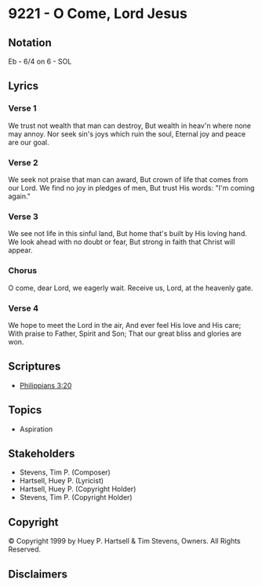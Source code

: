 # 9221 - O Come, Lord Jesus

## Notation

Eb - 6/4 on 6 - SOL

## Lyrics

### Verse 1

We trust not wealth that man can destroy, But wealth in heav'n where none may annoy. Nor seek sin's joys which ruin the soul, Eternal joy and peace are our goal.

### Verse 2

We seek not praise that man can award, But crown of life that comes from our Lord. We find no joy in pledges of men, But trust His words: "I'm coming again."

### Verse 3

We see not life in this sinful land, But home that's built by His loving hand. We look ahead with no doubt or fear, But strong in faith that Christ will appear.

### Chorus

O come, dear Lord, we eagerly wait. Receive us, Lord, at the heavenly gate.

### Verse 4

We hope to meet the Lord in the air, And ever feel His love and His care; With praise to Father, Spirit and Son; That our great bliss and glories are won.


## Scriptures

- [Philippians 3:20](https://www.biblegateway.com/passage/?search=Philippians%203%3A20)

## Topics

- Aspiration

## Stakeholders

- Stevens, Tim P. (Composer)
- Hartsell, Huey P. (Lyricist)
- Hartsell, Huey P. (Copyright Holder)
- Stevens, Tim P. (Copyright Holder)

## Copyright

© Copyright 1999 by Huey P. Hartsell & Tim Stevens, Owners. All Rights Reserved.


## Disclaimers


